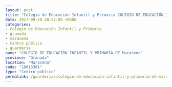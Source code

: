 ```yaml
---
layout: post
title: "Colegio de Educación Infantil y Primaria COLEGIO DE EDUCACIÓN INFANTIL Y PRIMARIA DE Maracena"
date: 2017-09-20 20:57:05 +0200
categories:
- Colegio de Educación Infantil y Primaria
- granada
- maracena
- Centro público
- guarderia
name: "COLEGIO DE EDUCACIÓN INFANTIL Y PRIMARIA DE Maracena"
province: "Granada"
location: "Maracena"
code: "18013381"
type: "Centro público"
permalink: /guarderias/colegio-de-educacion-infantil-y-primaria-de-maracena.html
---
```

